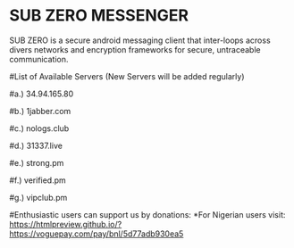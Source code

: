 # SUB ZERO MESSENGER
SUB ZERO is a secure android messaging client that inter-loops across divers networks and encryption frameworks for secure, untraceable  communication.  

#List of Available Servers (New Servers will be added regularly)

#a.) 34.94.165.80

#b.) 1jabber.com

#c.) nologs.club

#d.) 31337.live

#e.) strong.pm

#f.) verified.pm

#g.) vipclub.pm




#Enthusiastic users can support us by donations:
*For Nigerian users visit: https://htmlpreview.github.io/?https://voguepay.com/pay/bnl/5d77adb930ea5
